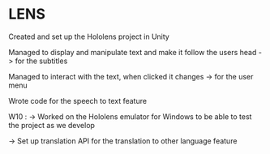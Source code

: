 # LENS

Created and set up the Hololens project in Unity

Managed to display and manipulate text and make it follow the users head  -> for the subtitles

Managed to interact with the text, when clicked it changes -> for the user menu

Wrote code for the speech to text feature

W10 :
-> Worked on the Hololens emulator for Windows to be able to test the project as we develop

-> Set up translation API for the translation to other language feature
